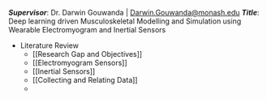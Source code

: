 ***Supervisor***: Dr. Darwin Gouwanda | [Darwin.Gouwanda@monash.edu](mailto:Darwin.Gouwanda@monash.edu)
***Title***: Deep learning driven Musculoskeletal Modelling and Simulation using Wearable Electromyogram and Inertial Sensors

- Literature Review
	- [[Research Gap and Objectives]]
	- [[Electromyogram Sensors]]
	- [[Inertial Sensors]]
	- [[Collecting and Relating Data]]
	- 